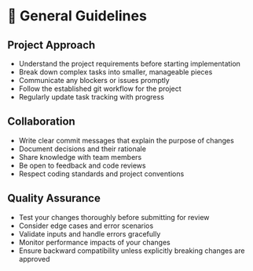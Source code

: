 # 🧭 General Guidelines

## Project Approach

- Understand the project requirements before starting implementation
- Break down complex tasks into smaller, manageable pieces
- Communicate any blockers or issues promptly
- Follow the established git workflow for the project
- Regularly update task tracking with progress

## Collaboration

- Write clear commit messages that explain the purpose of changes
- Document decisions and their rationale
- Share knowledge with team members
- Be open to feedback and code reviews
- Respect coding standards and project conventions

## Quality Assurance

- Test your changes thoroughly before submitting for review
- Consider edge cases and error scenarios
- Validate inputs and handle errors gracefully
- Monitor performance impacts of your changes
- Ensure backward compatibility unless explicitly breaking changes are approved
